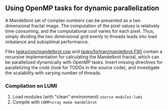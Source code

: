 ## Using OpenMP tasks for dynamic parallelization 

A Mandelbrot set of complex numbers can be presented as a two dimensional
fractal image. The computation of the pixel values is relatively time
consuming, and the computational cost varies for each pixel. Thus,
simply dividing the two dimensional grid evenly to threads leads into
load imbalance and suboptimal performance.

Files [tasks/cpp/mandelbrot.cpp](cpp/mandelbrot.cpp) and
[tasks/fortran/mandelbrot.F90](fortran/mandelbrot.F90) contain a recursive
implementation for calculating the Mandelbrot fractal, which can be
parallelized dynamically with OpenMP tasks. Insert missing directives for
parallelizing the code (look for TODOs in the source code), and
investigate the scalability with varying number of threads.

### Compilation on LUMI

1. Load modules (with "clean" environment) `source modules-lumi`
2. Compile with `COMP=cray make mandelbrot`
